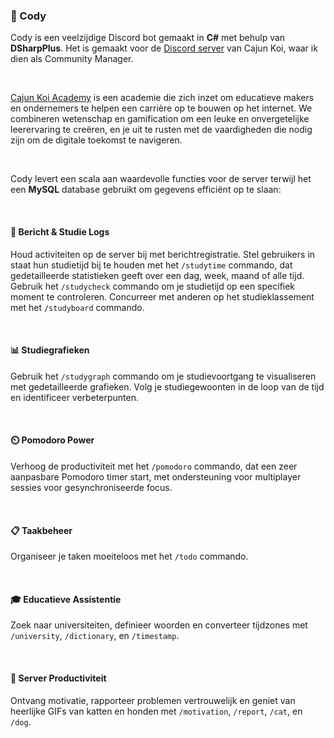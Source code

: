 ### 🤖 Cody
Cody is een veelzijdige Discord bot gemaakt in **C#** met behulp van **DSharpPlus**. Het is gemaakt voor de [Discord server](https://discord.gg/cajunkoi) van Cajun Koi, waar ik dien als Community Manager.

&nbsp;

[Cajun Koi Academy](https://cajunkoi.com) is een academie die zich inzet om educatieve makers en ondernemers te helpen een carrière op te bouwen op het internet. We combineren wetenschap en gamification om een leuke en onvergetelijke leerervaring te creëren, en je uit te rusten met de vaardigheden die nodig zijn om de digitale toekomst te navigeren.

&nbsp;

Cody levert een scala aan waardevolle functies voor de server terwijl het een **MySQL** database gebruikt om gegevens efficiënt op te slaan:

&nbsp;

#### 📝 Bericht & Studie Logs

Houd activiteiten op de server bij met berichtregistratie. Stel gebruikers in staat hun studietijd bij te houden met het `/studytime` commando, dat gedetailleerde statistieken geeft over een dag, week, maand of alle tijd. Gebruik het `/studycheck` commando om je studietijd op een specifiek moment te controleren. Concurreer met anderen op het studieklassement met het `/studyboard` commando.

&nbsp;

#### 📊 Studiegrafieken

Gebruik het `/studygraph` commando om je studievoortgang te visualiseren met gedetailleerde grafieken. Volg je studiegewoonten in de loop van de tijd en identificeer verbeterpunten.

&nbsp;

#### ⏲️ Pomodoro Power

Verhoog de productiviteit met het `/pomodoro` commando, dat een zeer aanpasbare Pomodoro timer start, met ondersteuning voor multiplayer sessies voor gesynchroniseerde focus.

&nbsp;

#### 📋 Taakbeheer

Organiseer je taken moeiteloos met het `/todo` commando.

&nbsp;

#### 🎓 Educatieve Assistentie

Zoek naar universiteiten, definieer woorden en converteer tijdzones met `/university`, `/dictionary`, en `/timestamp`.

&nbsp;

#### 🚀 Server Productiviteit

Ontvang motivatie, rapporteer problemen vertrouwelijk en geniet van heerlijke GIFs van katten en honden met `/motivation`, `/report`, `/cat`, en `/dog`.